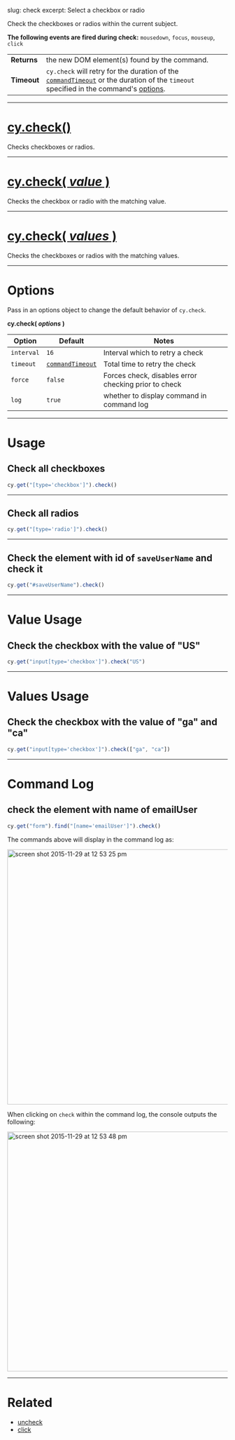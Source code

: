 slug: check
excerpt: Select a checkbox or radio

Check the checkboxes or radios within the current subject.

**The following events are fired during check:** `mousedown`, `focus`, `mouseup`, `click`

| | |
|--- | --- |
| **Returns** | the new DOM element(s) found by the command. |
| **Timeout** | `cy.check` will retry for the duration of the [`commandTimeout`](https://on.cypress.io/guides/configuration#section-global) or the duration of the `timeout` specified in the command's [options](#section-options). |

***

# [cy.check()](#section-usage)

Checks checkboxes or radios.

***

# [cy.check( *value* )](#section-value-usage)

Checks the checkbox or radio with the matching value.

***

# [cy.check( *values* )](#section-values-usage)

Checks the checkboxes or radios with the matching values.

***

# Options

Pass in an options object to change the default behavior of `cy.check`.

**cy.check( *options* )**

Option | Default | Notes
--- | --- | ---
`interval` | `16` | Interval which to retry a check
`timeout` | [`commandTimeout`](https://on.cypress.io/guides/configuration#section-global) | Total time to retry the check
`force` | `false` | Forces check, disables error checking prior to check
`log` | `true` | whether to display command in command log

***

# Usage

## Check all checkboxes

```javascript
cy.get("[type='checkbox']").check()
```

***

## Check all radios

```javascript
cy.get("[type='radio']").check()
```

***

## Check the element with id of `saveUserName` and check it

```javascript
cy.get("#saveUserName").check()
```

***

# Value Usage

## Check the checkbox with the value of "US"

```javascript
cy.get("input[type='checkbox']").check("US")
```

***

# Values Usage

## Check the checkbox with the value of "ga" and "ca"

```javascript
cy.get("input[type='checkbox']").check(["ga", "ca"])
```

***

# Command Log

## check the element with name of emailUser

```javascript
cy.get("form").find("[name='emailUser']").check()
```

The commands above will display in the command log as:

<img width="582" alt="screen shot 2015-11-29 at 12 53 25 pm" src="https://cloud.githubusercontent.com/assets/1271364/11458925/6226b39e-9698-11e5-9a2a-debf91f5989a.png">

When clicking on `check` within the command log, the console outputs the following:

<img width="547" alt="screen shot 2015-11-29 at 12 53 48 pm" src="https://cloud.githubusercontent.com/assets/1271364/11458927/65a2526c-9698-11e5-8b33-f59e666170e2.png">

***

# Related

- [uncheck](https://on.cypress.io/api/uncheck)
- [click](https://on.cypress.io/api/click)